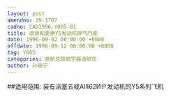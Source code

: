 ```yaml
---
layout: post
amendno: 39-1707
cadno: CAD1996-Y005-01
title: 改装和更换Y5发动机排气门座
date: 1996-09-02 00:00:00 +0800
effdate: 1996-09-12 00:00:00 +0800
tag: Y005
categories: 民航总局航空器适航司
author: 孙晓宁
---
```


##适用范围:
装有活塞五或AⅢ62ИＰ发动机的Y5系列飞机

